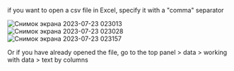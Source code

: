 if you want to open a csv file in Excel, specify it with a "comma" separator

![Снимок экрана 2023-07-23 023013](https://github.com/Evafag02/get_friends_vk_api/assets/82770251/30a675ff-55e0-4969-8d6c-8e8926dc1efd)
![Снимок экрана 2023-07-23 023028](https://github.com/Evafag02/get_friends_vk_api/assets/82770251/0658f851-ec95-4296-84d0-4730afdf9629)
![Снимок экрана 2023-07-23 023157](https://github.com/Evafag02/get_friends_vk_api/assets/82770251/407c9dc1-8a52-49be-b23e-d1f9a30e889c)

Or if you have already opened the file, go to the top panel > data > working with data > text by columns
